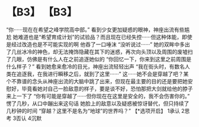 # 【B3】 【B3】
“你······现在在希望之峰学院高中部。”
看到少女更加疑惑的眼神，神座出流有些尴尬
她难道也是“希望育成计划”的试验品？而且现在已经失控······但这种体能，即使是经过改造也是不可能实现的啊
他吞了一口唾沫
“没听说过······”
她的双眸中多出了几丝冰冷的神色，却无法掩饰隐藏在其下的迷惑，再次向头顶以及周围的废墟扫了几眼，仿佛是有什么人在之前追逐她似的
“你回忆一下，你来到这里之前周围是什么样子？”
看到她愈来愈冷的目光，神座出流轻轻出声
“我在街头时，有数名人类在追逐我，在我进行瞬移之后，就到了这里······”
这······她不会是穿越了吧？某个不靠谱的念头从神座出流的大脑中跳了出来，但现在最主要的目的还是要把她安慰好，毕竟看她对自己一脸敌意的样子，要是谈不好，恐怕那把大剑就给他的脖子来上一下了
“你有可能是穿越了······但你现在在这里是安全的，我不会伤害你的。”
愣了几秒，从口中蹦出来这句话
她脸上的敌意以及疑惑被惊讶替代，但只持续了几秒钟的时间
“穿越？这里不是名为“地球”的世界吗？”
【*选项开启】
1承认
2思考
3否认
4沉默